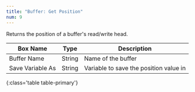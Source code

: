 ```yaml
---
title: "Buffer: Get Position"
num: 9
---
```


Returns the position of a buffer's read/write head.


| Box Name | Type | Description | 
|-------|--------|--------
|Buffer Name	|String	| Name of the buffer
|Save Variable As|String|Variable to save the position value in
{:class='table table-primary'}









